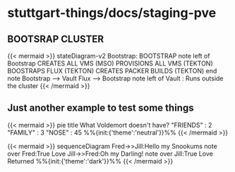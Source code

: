 # stuttgart-things/docs/staging-pve

## BOOTSRAP CLUSTER

{{< mermaid >}}
stateDiagram-v2
    Bootstrap: BOOTSTRAP
    note left of Bootstrap
        CREATES ALL VMS (MSO)
        PROVISIONS ALL VMS (TEKTON)
        BOOSTRAPS FLUX (TEKTON) 
        CREATES PACKER BUILDS (TEKTON)
    end note
    Bootstrap --> Vault
    Flux --> Bootstrap
    note left of Vault : Runs outside the cluster
{{< /mermaid >}}

## Just another example to test some things

{{< mermaid >}}
pie title What Voldemort doesn't have?
         "FRIENDS" : 2
         "FAMILY" : 3
         "NOSE" : 45
%%{init:{'theme':'neutral'}}%%
{{< /mermaid >}}

{{< mermaid >}}
sequenceDiagram
Fred->>Jill:Hello my Snookums
note over Fred:True Love
Jill->>Fred:Oh my Darling!
note over Jill:True Love Returned
%%{init:{'theme':'dark'}}%%
{{< /mermaid >}}

